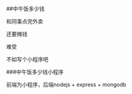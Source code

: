 ##中午饭多少钱
<p>和同事点完外卖</p>
<p>还要摊钱</p>
<p>难受</p>
<p>不如写个小程序吧</p>
<p><span>###中午饭多少钱</span>小程序<p/>
<p>前端为小程序，后端nodejs + express + mongodb</p>